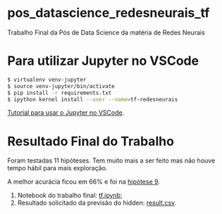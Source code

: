 # pos_datascience_redesneurais_tf
Trabalho Final da Pós de Data Science da matéria de Redes Neurais

# Para utilizar Jupyter no VSCode

```sh
$ virtualenv venv-jupyter
$ source venv-jupyter/bin/activate
$ pip install -r requirements.txt
$ ipython kernel install --user --name=tf-redesneurais
```

[Tutorial para usar o Jupyter no VSCode](https://anbasile.github.io/posts/2017-06-25-jupyter-venv/).

# Resultado Final do Trabalho

Foram testadas 11 hipóteses. Tem muito mais a ser feito mas não houve tempo hábil para mais exploração.

A melhor acurácia ficou em 66% e foi na [hipótese 9](tf.ipynb#Hip%C3%B3tese-9:-Verificando-correla%C3%A7%C3%A3o.).

1. Notebook do trabalho final: [tf.ipynb](tf.ipynb);
1. Resultado solicitado da previsão do hidden: [result.csv](datasets/hidden-results-ANN_v10.csv).
